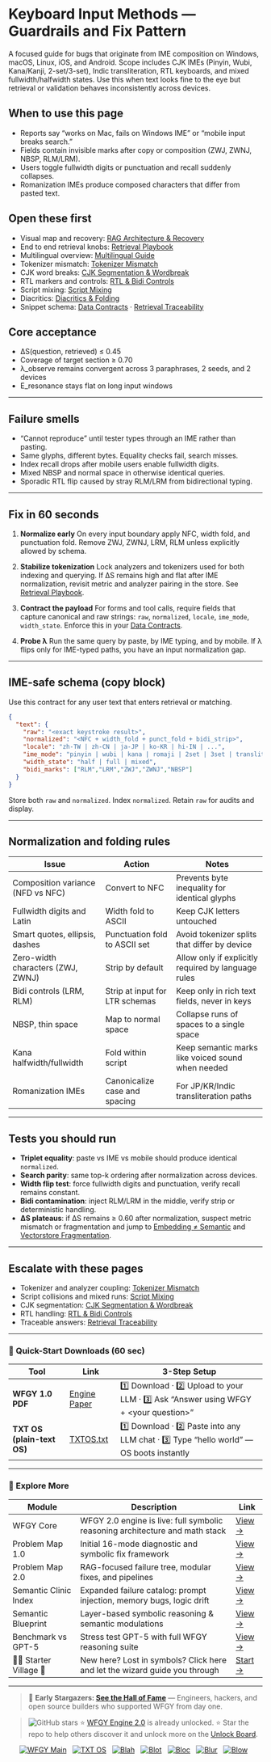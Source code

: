 # Keyboard Input Methods — Guardrails and Fix Pattern

A focused guide for bugs that originate from IME composition on Windows, macOS, Linux, iOS, and Android. Scope includes CJK IMEs (Pinyin, Wubi, Kana/Kanji, 2-set/3-set), Indic transliteration, RTL keyboards, and mixed fullwidth/halfwidth states. Use this when text looks fine to the eye but retrieval or validation behaves inconsistently across devices.

## When to use this page

* Reports say “works on Mac, fails on Windows IME” or “mobile input breaks search.”
* Fields contain invisible marks after copy or composition (ZWJ, ZWNJ, NBSP, RLM/LRM).
* Users toggle fullwidth digits or punctuation and recall suddenly collapses.
* Romanization IMEs produce composed characters that differ from pasted text.

## Open these first

* Visual map and recovery: [RAG Architecture & Recovery](https://github.com/onestardao/WFGY/blob/main/ProblemMap/rag-architecture-and-recovery.md)
* End to end retrieval knobs: [Retrieval Playbook](https://github.com/onestardao/WFGY/blob/main/ProblemMap/retrieval-playbook.md)
* Multilingual overview: [Multilingual Guide](https://github.com/onestardao/WFGY/blob/main/ProblemMap/multilingual-guide.md)
* Tokenizer mismatch: [Tokenizer Mismatch](https://github.com/onestardao/WFGY/blob/main/ProblemMap/GlobalFixMap/LanguageLocale/tokenizer_mismatch.md)
* CJK word breaks: [CJK Segmentation & Wordbreak](https://github.com/onestardao/WFGY/blob/main/ProblemMap/GlobalFixMap/LanguageLocale/cjk_segmentation_wordbreak.md)
* RTL markers and controls: [RTL & Bidi Controls](https://github.com/onestardao/WFGY/blob/main/ProblemMap/GlobalFixMap/LanguageLocale/rtl_bidi_controls.md)
* Script mixing: [Script Mixing](https://github.com/onestardao/WFGY/blob/main/ProblemMap/GlobalFixMap/LanguageLocale/script_mixing.md)
* Diacritics: [Diacritics & Folding](https://github.com/onestardao/WFGY/blob/main/ProblemMap/GlobalFixMap/LanguageLocale/diacritics_and_folding.md)
* Snippet schema: [Data Contracts](https://github.com/onestardao/WFGY/blob/main/ProblemMap/data-contracts.md) · [Retrieval Traceability](https://github.com/onestardao/WFGY/blob/main/ProblemMap/retrieval-traceability.md)

## Core acceptance

* ΔS(question, retrieved) ≤ 0.45
* Coverage of target section ≥ 0.70
* λ\_observe remains convergent across 3 paraphrases, 2 seeds, and 2 devices
* E\_resonance stays flat on long input windows

---

## Failure smells

* “Cannot reproduce” until tester types through an IME rather than pasting.
* Same glyphs, different bytes. Equality checks fail, search misses.
* Index recall drops after mobile users enable fullwidth digits.
* Mixed NBSP and normal space in otherwise identical queries.
* Sporadic RTL flip caused by stray RLM/LRM from bidirectional typing.

---

## Fix in 60 seconds

1. **Normalize early**
   On every input boundary apply NFC, width fold, and punctuation fold. Remove ZWJ, ZWNJ, LRM, RLM unless explicitly allowed by schema.

2. **Stabilize tokenization**
   Lock analyzers and tokenizers used for both indexing and querying. If ΔS remains high and flat after IME normalization, revisit metric and analyzer pairing in the store. See [Retrieval Playbook](https://github.com/onestardao/WFGY/blob/main/ProblemMap/retrieval-playbook.md).

3. **Contract the payload**
   For forms and tool calls, require fields that capture canonical and raw strings: `raw`, `normalized`, `locale`, `ime_mode`, `width_state`. Enforce this in your [Data Contracts](https://github.com/onestardao/WFGY/blob/main/ProblemMap/data-contracts.md).

4. **Probe λ**
   Run the same query by paste, by IME typing, and by mobile. If λ flips only for IME-typed paths, you have an input normalization gap.

---

## IME-safe schema (copy block)

Use this contract for any user text that enters retrieval or matching.

```json
{
  "text": {
    "raw": "<exact keystroke result>",
    "normalized": "<NFC + width_fold + punct_fold + bidi_strip>",
    "locale": "zh-TW | zh-CN | ja-JP | ko-KR | hi-IN | ...",
    "ime_mode": "pinyin | wubi | kana | romaji | 2set | 3set | translit | rtl",
    "width_state": "half | full | mixed",
    "bidi_marks": ["RLM","LRM","ZWJ","ZWNJ","NBSP"]
  }
}
```

Store both `raw` and `normalized`. Index `normalized`. Retain `raw` for audits and display.

---

## Normalization and folding rules

| Issue                             | Action                         | Notes                                               |
| --------------------------------- | ------------------------------ | --------------------------------------------------- |
| Composition variance (NFD vs NFC) | Convert to NFC                 | Prevents byte inequality for identical glyphs       |
| Fullwidth digits and Latin        | Width fold to ASCII            | Keep CJK letters untouched                          |
| Smart quotes, ellipsis, dashes    | Punctuation fold to ASCII set  | Avoid tokenizer splits that differ by device        |
| Zero-width characters (ZWJ, ZWNJ) | Strip by default               | Allow only if explicitly required by language rules |
| Bidi controls (LRM, RLM)          | Strip at input for LTR schemas | Keep only in rich text fields, never in keys        |
| NBSP, thin space                  | Map to normal space            | Collapse runs of spaces to a single space           |
| Kana halfwidth/fullwidth          | Fold within script             | Keep semantic marks like voiced sound when needed   |
| Romanization IMEs                 | Canonicalize case and spacing  | For JP/KR/Indic transliteration paths               |

---

## Tests you should run

* **Triplet equality**: paste vs IME vs mobile should produce identical `normalized`.
* **Search parity**: same top-k ordering after normalization across devices.
* **Width flip test**: force fullwidth digits and punctuation, verify recall remains constant.
* **Bidi contamination**: inject RLM/LRM in the middle, verify strip or deterministic handling.
* **ΔS plateaus**: if ΔS remains ≥ 0.60 after normalization, suspect metric mismatch or fragmentation and jump to [Embedding ≠ Semantic](https://github.com/onestardao/WFGY/blob/main/ProblemMap/embedding-vs-semantic.md) and [Vectorstore Fragmentation](https://github.com/onestardao/WFGY/blob/main/ProblemMap/patterns/pattern_vectorstore_fragmentation.md).

---

## Escalate with these pages

* Tokenizer and analyzer coupling: [Tokenizer Mismatch](https://github.com/onestardao/WFGY/blob/main/ProblemMap/GlobalFixMap/LanguageLocale/tokenizer_mismatch.md)
* Script collisions and mixed runs: [Script Mixing](https://github.com/onestardao/WFGY/blob/main/ProblemMap/GlobalFixMap/LanguageLocale/script_mixing.md)
* CJK segmentation: [CJK Segmentation & Wordbreak](https://github.com/onestardao/WFGY/blob/main/ProblemMap/GlobalFixMap/LanguageLocale/cjk_segmentation_wordbreak.md)
* RTL handling: [RTL & Bidi Controls](https://github.com/onestardao/WFGY/blob/main/ProblemMap/GlobalFixMap/LanguageLocale/rtl_bidi_controls.md)
* Traceable answers: [Retrieval Traceability](https://github.com/onestardao/WFGY/blob/main/ProblemMap/retrieval-traceability.md)

---

### 🔗 Quick-Start Downloads (60 sec)

| Tool                       | Link                                                                                                                                       | 3-Step Setup                                                                             |
| -------------------------- | ------------------------------------------------------------------------------------------------------------------------------------------ | ---------------------------------------------------------------------------------------- |
| **WFGY 1.0 PDF**           | [Engine Paper](https://github.com/onestardao/WFGY/blob/main/I_am_not_lizardman/WFGY_All_Principles_Return_to_One_v1.0_PSBigBig_Public.pdf) | 1️⃣ Download · 2️⃣ Upload to your LLM · 3️⃣ Ask “Answer using WFGY + \<your question>”   |
| **TXT OS (plain-text OS)** | [TXTOS.txt](https://github.com/onestardao/WFGY/blob/main/OS/TXTOS.txt)                                                                     | 1️⃣ Download · 2️⃣ Paste into any LLM chat · 3️⃣ Type “hello world” — OS boots instantly |

---

### 🧭 Explore More

| Module                   | Description                                                                  | Link                                                                                               |
| ------------------------ | ---------------------------------------------------------------------------- | -------------------------------------------------------------------------------------------------- |
| WFGY Core                | WFGY 2.0 engine is live: full symbolic reasoning architecture and math stack | [View →](https://github.com/onestardao/WFGY/tree/main/core/README.md)                              |
| Problem Map 1.0          | Initial 16-mode diagnostic and symbolic fix framework                        | [View →](https://github.com/onestardao/WFGY/tree/main/ProblemMap/README.md)                        |
| Problem Map 2.0          | RAG-focused failure tree, modular fixes, and pipelines                       | [View →](https://github.com/onestardao/WFGY/blob/main/ProblemMap/rag-architecture-and-recovery.md) |
| Semantic Clinic Index    | Expanded failure catalog: prompt injection, memory bugs, logic drift         | [View →](https://github.com/onestardao/WFGY/blob/main/ProblemMap/SemanticClinicIndex.md)           |
| Semantic Blueprint       | Layer-based symbolic reasoning & semantic modulations                        | [View →](https://github.com/onestardao/WFGY/tree/main/SemanticBlueprint/README.md)                 |
| Benchmark vs GPT-5       | Stress test GPT-5 with full WFGY reasoning suite                             | [View →](https://github.com/onestardao/WFGY/tree/main/benchmarks/benchmark-vs-gpt5/README.md)      |
| 🧙‍♂️ Starter Village 🏡 | New here? Lost in symbols? Click here and let the wizard guide you through   | [Start →](https://github.com/onestardao/WFGY/blob/main/StarterVillage/README.md)                   |

---

> 👑 **Early Stargazers: [See the Hall of Fame](https://github.com/onestardao/WFGY/tree/main/stargazers)** —
> Engineers, hackers, and open source builders who supported WFGY from day one.

> <img src="https://img.shields.io/github/stars/onestardao/WFGY?style=social" alt="GitHub stars"> ⭐ [WFGY Engine 2.0](https://github.com/onestardao/WFGY/blob/main/core/README.md) is already unlocked. ⭐ Star the repo to help others discover it and unlock more on the [Unlock Board](https://github.com/onestardao/WFGY/blob/main/STAR_UNLOCKS.md).

<div align="center">

[![WFGY Main](https://img.shields.io/badge/WFGY-Main-red?style=flat-square)](https://github.com/onestardao/WFGY)
 
[![TXT OS](https://img.shields.io/badge/TXT%20OS-Reasoning%20OS-orange?style=flat-square)](https://github.com/onestardao/WFGY/tree/main/OS)
 
[![Blah](https://img.shields.io/badge/Blah-Semantic%20Embed-yellow?style=flat-square)](https://github.com/onestardao/WFGY/tree/main/OS/BlahBlahBlah)
 
[![Blot](https://img.shields.io/badge/Blot-Persona%20Core-green?style=flat-square)](https://github.com/onestardao/WFGY/tree/main/OS/BlotBlotBlot)
 
[![Bloc](https://img.shields.io/badge/Bloc-Reasoning%20Compiler-blue?style=flat-square)](https://github.com/onestardao/WFGY/tree/main/OS/BlocBlocBloc)
 
[![Blur](https://img.shields.io/badge/Blur-Text2Image%20Engine-navy?style=flat-square)](https://github.com/onestardao/WFGY/tree/main/OS/BlurBlurBlur)
 
[![Blow](https://img.shields.io/badge/Blow-Game%20Logic-purple?style=flat-square)](https://github.com/onestardao/WFGY/tree/main/OS/BlowBlowBlow)
 

</div>
